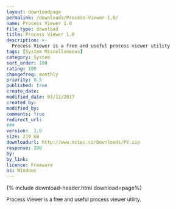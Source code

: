 ```yaml
---
layout: downloadpage
permalink: /downloads/Process-Viewer-1,0/
name: Process Viewer 1.0
file_type: download
title: Process Viewer 1.0
description: >-
  Process Viewer is a free and useful process viewer utility
tags: [System Miscellaneous]
category: System
sort_order: 100
rating: 100
changefreq: monthly
priority: 0.5
published: true
create_date: 
modified_date: 03/11/2017
created_by: 
modified_by: 
comments: true
redirect_url: 
### 
version:  1.0
size: 219 KB
downloadurl: http://www.mitec.cz/Downloads/PV.zip
response: 200
by: 
by_link: 
licence: Freeware
os: Windows
---
```


{% include download-header.html download=page%}

<p style="fix-download-text !important">
<p><font size="2"><p>Process Viewer is a free and useful process viewer utility.</p></p></p>
